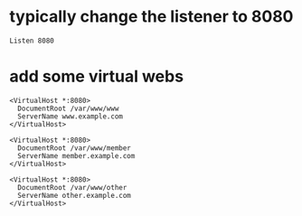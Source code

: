 # typically change the listener to 8080

`Listen 8080`

# add some virtual webs

    <VirtualHost *:8080>
      DocumentRoot /var/www/www
      ServerName www.example.com
    </VirtualHost>

    <VirtualHost *:8080>
      DocumentRoot /var/www/member
      ServerName member.example.com
    </VirtualHost>

    <VirtualHost *:8080>
      DocumentRoot /var/www/other
      ServerName other.example.com
    </VirtualHost>
